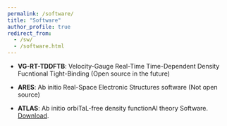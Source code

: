 ```yaml
---
permalink: /software/
title: "Software"
author_profile: true
redirect_from: 
  - /sw/
  - /software.html
---
```


* **VG-RT-TDDFTB**: Velocity-Gauge Real-Time Time-Dependent Density Fucntional Tight-Binding
  (Open source in the future)
  
* **ARES**: Ab initio Real-Space Electronic Structures software
  (Not open source)

* **ATLAS**: Ab initio orbiTaL-free density functionAl theory Software.
  [Download](http://atlas-ch.cn/).
